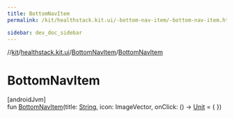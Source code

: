 ```yaml
---
title: BottomNavItem
permalink: /kit/healthstack.kit.ui/-bottom-nav-item/-bottom-nav-item.html

sidebar: dev_doc_sidebar
---
```

//[kit](../../../kit.html)/[healthstack.kit.ui](../index.html)/[BottomNavItem](index.html)/[BottomNavItem](-bottom-nav-item.html)



# BottomNavItem



[androidJvm]\
fun [BottomNavItem](-bottom-nav-item.html)(title: [String](https://kotlinlang.org/api/latest/jvm/stdlib/kotlin/-string/index.html), icon: ImageVector, onClick: () -&gt; [Unit](https://kotlinlang.org/api/latest/jvm/stdlib/kotlin/-unit/index.html) = { })




